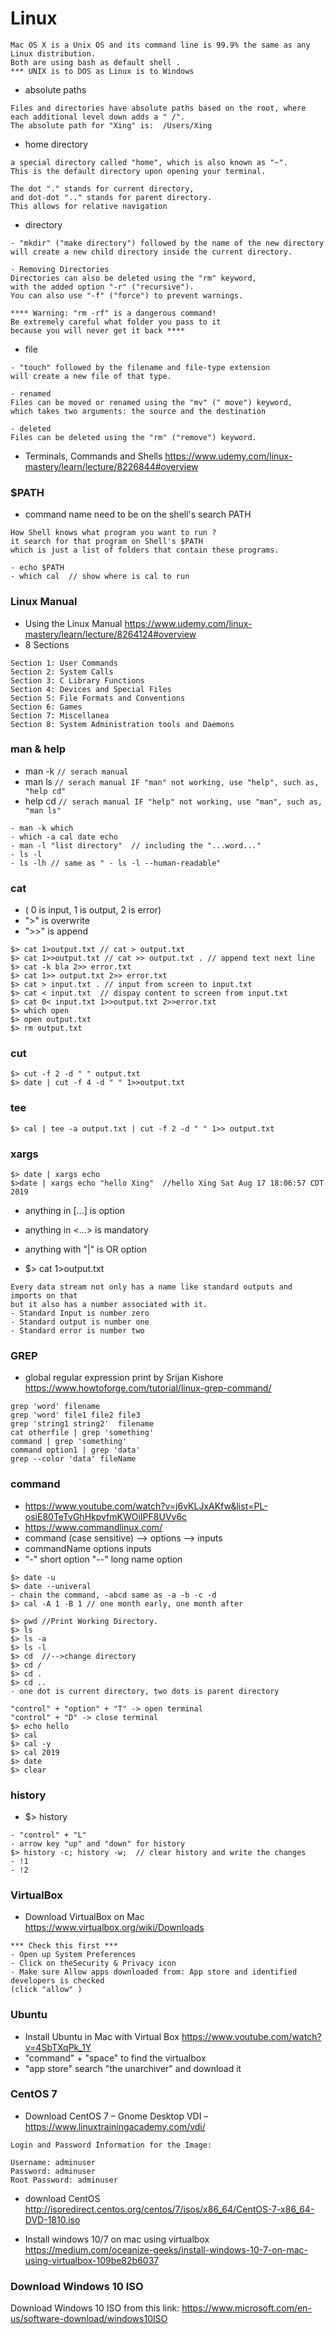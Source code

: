 # Linux
```
Mac OS X is a Unix OS and its command line is 99.9% the same as any Linux distribution. 
Both are using bash as default shell .
*** UNIX is to DOS as Linux is to Windows
```
- absolute paths 
```
Files and directories have absolute paths based on the root, where each additional level down adds a " /".
The absolute path for "Xing" is:  /Users/Xing
```
- home directory
```
a special directory called "home", which is also known as "~". 
This is the default directory upon opening your terminal.
```
```
The dot "." stands for current directory, 
and dot-dot ".." stands for parent directory. 
This allows for relative navigation
```
- directory
```
- "mkdir" ("make directory") followed by the name of the new directory 
will create a new child directory inside the current directory.

- Removing Directories
Directories can also be deleted using the "rm" keyword, 
with the added option "-r" ("recursive"). 
You can also use "-f" ("force") to prevent warnings.

**** Warning: "rm -rf" is a dangerous command! 
Be extremely careful what folder you pass to it 
because you will never get it back ****
```
- file
```
- "touch" followed by the filename and file-type extension 
will create a new file of that type.

- renamed 
Files can be moved or renamed using the "mv" (" move") keyword, 
which takes two arguments: the source and the destination

- deleted
Files can be deleted using the "rm" ("remove") keyword.
```
- Terminals, Commands and Shells
https://www.udemy.com/linux-mastery/learn/lecture/8226844#overview

### $PATH 
- command name need to be on the shell's search PATH
```
How Shell knows what program you want to run ?
it search for that program on Shell's $PATH 
which is just a list of folders that contain these programs.
```
```
- echo $PATH
- which cal  // show where is cal to run
```
### Linux Manual
- Using the Linux Manual
https://www.udemy.com/linux-mastery/learn/lecture/8264124#overview
- 8 Sections
```
Section 1: User Commands
Section 2: System Calls
Section 3: C Library Functions
Section 4: Devices and Special Files
Section 5: File Formats and Conventions
Section 6: Games
Section 7: Miscellanea
Section 8: System Administration tools and Daemons
```
### man & help
- man -k  ```// serach manual``` 
- man ls  ```// serach manual IF "man" not working, use "help", such as, "help cd"```
- help cd ```// serach manual IF "help" not working, use "man", such as, "man ls"```
```
- man -k which
- which -a cal date echo
- man -l "list directory"  // including the "...word..."
- ls -l
- ls -lh // same as " - ls -l --human-readable"
```
### cat 
- ( 0 is input, 1 is output, 2 is error)
- ">" is overwrite
- ">>" is append
```
$> cat 1>output.txt // cat > output.txt
$> cat 1>>output.txt // cat >> output.txt . // append text next line
$> cat -k bla 2>> error.txt
$> cat 1>> output.txt 2>> error.txt
$> cat > input.txt . // input from screen to input.txt
$> cat < input.txt  // dispay content to screen from input.txt
$> cat 0< input.txt 1>>output.txt 2>>error.txt
$> which open
$> open output.txt
$> rm output.txt

```
### cut
```
$> cut -f 2 -d " " output.txt
$> date | cut -f 4 -d " " 1>>output.txt
```
### tee
```
$> cal | tee -a output.txt | cut -f 2 -d " " 1>> output.txt
```
### xargs
```
$> date | xargs echo
$>date | xargs echo "hello Xing"  //hello Xing Sat Aug 17 18:06:57 CDT 2019
```
- anything in [...] is option
- anything in <...> is mandatory
- anything with "|" is OR option

- $> cat 1>output.txt
```
Every data stream not only has a name like standard outputs and imports on that 
but it also has a number associated with it.
- Standard Input is number zero
- Standard output is number one 
- Standard error is number two

```
### GREP
- global regular expression print by Srijan Kishore
https://www.howtoforge.com/tutorial/linux-grep-command/
```
grep 'word' filename
grep 'word' file1 file2 file3
grep 'string1 string2'  filename
cat otherfile | grep 'something'
command | grep 'something'
command option1 | grep 'data'
grep --color 'data' fileName
```
### command
- https://www.youtube.com/watch?v=j6vKLJxAKfw&list=PL-osiE80TeTvGhHkpvfmKWOiIPF8UVy6c
- https://www.commandlinux.com/
- command (case sensitive) --> options --> inputs
- commandName options inputs
- "-" short option "--" long name option 
```
$> date -u
$> date --univeral
- chain the command, -abcd same as -a -b -c -d
$> cal -A 1 -B 1 // one month early, one month after
```

```
$> pwd //Print Working Directory.
$> ls
$> ls -a
$> ls -l
$> cd  //-->change directory
$> cd /
$> cd . 
$> cd ..
- one dot is current directory, two dots is parent directory
```
```
"control" + "option" + "T" -> open terminal
"control" + "D" -> close terminal
$> echo hello
$> cal
$> cal -y
$> cal 2019
$> date
$> clear

```
### history
- $> history
```
- "control" + "L"
- arrow key "up" and "down" for history
$> history -c; history -w;  // clear history and write the changes
- !1
- !2
```
### VirtualBox
- Download VirtualBox on Mac
https://www.virtualbox.org/wiki/Downloads
```
*** Check this first ***
- Open up System Preferences
- Click on theSecurity & Privacy icon
- Make sure Allow apps downloaded from: App store and identified developers is checked 
(click "allow" )
```
### Ubuntu
- Install Ubuntu in Mac with Virtual Box
https://www.youtube.com/watch?v=4SbTXqPk_1Y
- "command" + "space" to find the virtualbox
- "app store" search "the unarchiver" and download it

### CentOS 7
- Download CentOS 7 – Gnome Desktop VDI – 
https://www.linuxtrainingacademy.com/vdi/
```
Login and Password Information for the Image:

Username: adminuser
Password: adminuser
Root Password: adminuser
```
- download CentOS
http://isoredirect.centos.org/centos/7/isos/x86_64/CentOS-7-x86_64-DVD-1810.iso

- Install windows 10/7 on mac using virtualbox
https://medium.com/oceanize-geeks/install-windows-10-7-on-mac-using-virtualbox-109be82b6037

### Download Windows 10 ISO
Download Windows 10 ISO from this link: https://www.microsoft.com/en-us/software-download/windows10ISO
